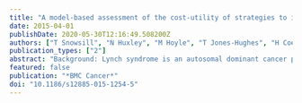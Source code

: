 ```yaml
---
title: "A model-based assessment of the cost-utility of strategies to identify Lynch syndrome in early-onset colorectal cancer patients"
date: 2015-04-01
publishDate: 2020-05-30T12:16:49.508200Z
authors: ["T Snowsill", "N Huxley", "M Hoyle", "T Jones-Hughes", "H Coelho", "C Cooper", "I Frayling", "C Hyde"]
publication_types: ["2"]
abstract: "Background: Lynch syndrome is an autosomal dominant cancer predisposition syndrome caused by mutations in the DNA mismatch repair genes MLH1, MSH2, MSH6 and PMS2. Individuals with Lynch syndrome have an increased risk of colorectal cancer, endometrial cancer, ovarian and other cancers. Lynch syndrome remains underdiagnosed in the UK. Reflex testing for Lynch syndrome in early-onset colorectal cancer patients is proposed as a method to identify more families affected by Lynch syndrome and offer surveillance to reduce cancer risks, although cost-effectiveness is viewed as a barrier to implementation. The objective of this project was to estimate the cost-utility of strategies to identify Lynch syndrome in individuals with early-onset colorectal cancer in the NHS. Methods: A decision analytic model was developed which simulated diagnostic and long-term outcomes over a lifetime horizon for colorectal cancer patients with and without Lynch syndrome and for relatives of those patients. Nine diagnostic strategies were modelled which included microsatellite instability (MSI) testing, immunohistochemistry (IHC), BRAF mutation testing (methylation testing in a scenario analysis), diagnostic mutation testing and Amsterdam II criteria. Biennial colonoscopic surveillance was included for individuals diagnosed with Lynch syndrome and accepting surveillance. Prophylactic hysterectomy with bilateral salpingo-oophorectomy (H-BSO) was similarly included for women diagnosed with Lynch syndrome. Costs from NHS and Personal Social Services perspective and quality-adjusted life years (QALYs) were estimated and discounted at 3.5% per annum. Results: All strategies included for the identification of Lynch syndrome were cost-effective versus no testing. The strategy with the greatest net health benefit was MSI followed by BRAF followed by diagnostic genetic testing, costing £5,491 per QALY gained over no testing. The effect of prophylactic H-BSO on health-related quality of life (HRQoL) is uncertain and could outweigh the health benefits of testing, resulting in overall QALY loss. Conclusions: Reflex testing for Lynch syndrome in early-onset colorectal cancer patients is predicted to be a cost-effective use of limited financial resources in England and Wales. Research is recommended into the cost-effectiveness of reflex testing for Lynch syndrome in other associated cancers and into the impact of prophylactic H-BSO on HRQoL."
featured: false
publication: "*BMC Cancer*"
doi: "10.1186/s12885-015-1254-5"
---
```


